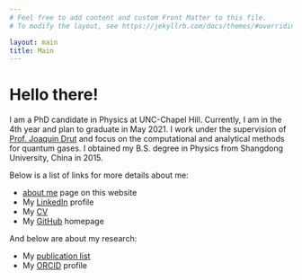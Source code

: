 ```yaml
---
# Feel free to add content and custom Front Matter to this file.
# To modify the layout, see https://jekyllrb.com/docs/themes/#overriding-theme-defaults

layout: main
title: Main
---
```

# Hello there!

I am a PhD candidate in Physics at UNC-Chapel Hill. Currently, I am in the 4th year and plan to graduate in May 2021. I work under the supervision of [Prof. Joaquin Drut](https://users.physics.unc.edu/~drut/public_html_UNC/) and focus on the computational and analytical methods for quantum gases. I obtained my B.S. degree in Physics from Shangdong University, China in 2015.

Below is a list of links for more details about me:

- [about me](/aboutme) page on this website
- My [LinkedIn](https://www.linkedin.com/in/yaqi-hou/) profile
- My [CV](CV/Yaqi-Hou-CV.pdf)
- My [GitHub](https://github.com/yaqihou) homepage

And below are about my research:

- My [publication list](/publications)
- My [ORCID](https://orcid.org/0000-0002-4810-4613) profile
